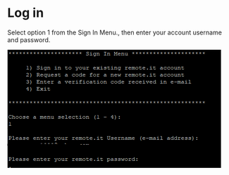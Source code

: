 # Log in

Select option 1 from the Sign In Menu., then enter your account username and password.

![](../../.gitbook/assets/image%20%2849%29.png)


